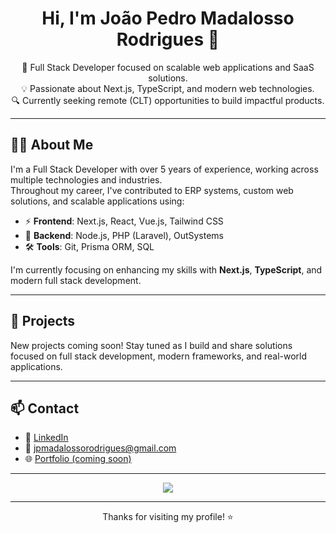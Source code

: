 <h1 align="center">Hi, I'm João Pedro Madalosso Rodrigues 👋</h1>

<p align="center">
  🚀 Full Stack Developer focused on scalable web applications and SaaS solutions.<br>
  💡 Passionate about Next.js, TypeScript, and modern web technologies.<br>
  🔍 Currently seeking remote (CLT) opportunities to build impactful products.
</p>

---

## 👨‍💻 About Me
I'm a Full Stack Developer with over 5 years of experience, working across multiple technologies and industries.  
Throughout my career, I've contributed to ERP systems, custom web solutions, and scalable applications using:

- ⚡ **Frontend**: Next.js, React, Vue.js, Tailwind CSS
- 🔗 **Backend**: Node.js, PHP (Laravel), OutSystems
- 🛠️ **Tools**: Git, Prisma ORM, SQL

I'm currently focusing on enhancing my skills with **Next.js**, **TypeScript**, and modern full stack development.

---

## 🚀 Projects
New projects coming soon! Stay tuned as I build and share solutions focused on full stack development, modern frameworks, and real-world applications.

---

## 📫 Contact
- 💼 [LinkedIn](https://www.linkedin.com/in/joao-madalosso/)
- 📧 jpmadalossorodrigues@gmail.com
- 🌐 [Portfolio (coming soon)](https://github.com/JPMadalossoRodrigues)

---

<p align="center">
  <img src="https://skillicons.dev/icons?i=nextjs,typescript,react,nodejs,php,laravel,vue,tailwind,git,prisma" />
</p>

---

<p align="center">Thanks for visiting my profile! ⭐</p>
